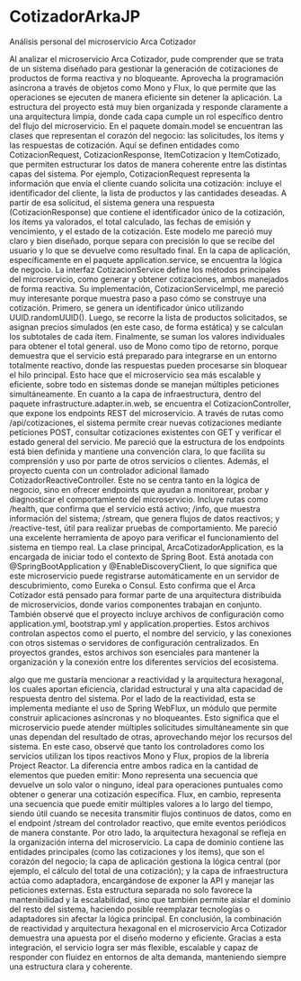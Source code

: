 # CotizadorArkaJP

Análisis personal del microservicio Arca Cotizador

Al analizar el microservicio Arca Cotizador, pude comprender que se trata de un sistema diseñado para gestionar la generación de cotizaciones de productos de forma reactiva y no bloqueante. Aprovecha la programación asíncrona a través de objetos como Mono y Flux, lo que permite que las operaciones se ejecuten de manera eficiente sin detener la aplicación.
La estructura del proyecto está muy bien organizada y responde claramente a una arquitectura limpia, donde cada capa cumple un rol específico dentro del flujo del microservicio. En el paquete domain.model se encuentran las clases que representan el corazón del negocio: las solicitudes, los ítems y las respuestas de cotización. Aquí se definen entidades como CotizacionRequest, CotizacionResponse, ItemCotizacion y ItemCotizado, que permiten estructurar los datos de manera coherente entre las distintas capas del sistema.
Por ejemplo, CotizacionRequest representa la información que envía el cliente cuando solicita una cotización: incluye el identificador del cliente, la lista de productos y las cantidades deseadas. A partir de esa solicitud, el sistema genera una respuesta (CotizacionResponse) que contiene el identificador único de la cotización, los ítems ya valorados, el total calculado, las fechas de emisión y vencimiento, y el estado de la cotización. Este modelo me pareció muy claro y bien diseñado, porque separa con precisión lo que se recibe del usuario y lo que se devuelve como resultado final.
En la capa de aplicación, específicamente en el paquete application.service, se encuentra la lógica de negocio. La interfaz CotizacionService define los métodos principales del microservicio, como generar y obtener cotizaciones, ambos manejados de forma reactiva. Su implementación, CotizacionServiceImpl, me pareció muy interesante porque muestra paso a paso cómo se construye una cotización.
Primero, se genera un identificador único utilizando UUID.randomUUID(). Luego, se recorre la lista de productos solicitados, se asignan precios simulados (en este caso, de forma estática) y se calculan los subtotales de cada ítem. Finalmente, se suman los valores individuales para obtener el total general.
uso de Mono<CotizacionResponse> como tipo de retorno, porque demuestra que el servicio está preparado para integrarse en un entorno totalmente reactivo, donde las respuestas pueden procesarse sin bloquear el hilo principal. Esto hace que el microservicio sea más escalable y eficiente, sobre todo en sistemas donde se manejan múltiples peticiones simultáneamente.
En cuanto a la capa de infraestructura, dentro del paquete infrastructure.adapter.in.web, se encuentra el CotizacionController, que expone los endpoints REST del microservicio. A través de rutas como /api/cotizaciones, el sistema permite crear nuevas cotizaciones mediante peticiones POST, consultar cotizaciones existentes con GET y verificar el estado general del servicio. Me pareció que la estructura de los endpoints está bien definida y mantiene una convención clara, lo que facilita su comprensión y uso por parte de otros servicios o clientes.
Además, el proyecto cuenta con un controlador adicional llamado CotizadorReactiveController. Este no se centra tanto en la lógica de negocio, sino en ofrecer endpoints que ayudan a monitorear, probar y diagnosticar el comportamiento del microservicio. Incluye rutas como /health, que confirma que el servicio está activo; /info, que muestra información del sistema; /stream, que genera flujos de datos reactivos; y /reactive-test, útil para realizar pruebas de comportamiento. Me pareció una excelente herramienta de apoyo para verificar el funcionamiento del sistema en tiempo real.
La clase principal, ArcaCotizadorApplication, es la encargada de iniciar todo el contexto de Spring Boot. Está anotada con @SpringBootApplication y @EnableDiscoveryClient, lo que significa que este microservicio puede registrarse automáticamente en un servidor de descubrimiento, como Eureka o Consul. Esto confirma que el Arca Cotizador está pensado para formar parte de una arquitectura distribuida de microservicios, donde varios componentes trabajan en conjunto.
También observé que el proyecto incluye archivos de configuración como application.yml, bootstrap.yml y application.properties. Estos archivos controlan aspectos como el puerto, el nombre del servicio, y las conexiones con otros sistemas o servidores de configuración centralizados. En proyectos grandes, estos archivos son esenciales para mantener la organización y la conexión entre los diferentes servicios del ecosistema.

algo que me gustaría mencionar a reactividad y la arquitectura hexagonal, los cuales aportan eficiencia, claridad estructural y una alta capacidad de respuesta dentro del sistema. Por el lado de la reactividad, esta se implementa mediante el uso de Spring WebFlux, un módulo que permite construir aplicaciones asíncronas y no bloqueantes. Esto significa que el microservicio puede atender múltiples solicitudes simultáneamente sin que unas dependan del resultado de otras, aprovechando mejor los recursos del sistema. En este caso, observé que tanto los controladores como los servicios utilizan los tipos reactivos Mono y Flux, propios de la librería Project Reactor. La diferencia entre ambos radica en la cantidad de elementos que pueden emitir:
Mono representa una secuencia que devuelve un solo valor o ninguno, ideal para operaciones puntuales como obtener o generar una cotización específica.
Flux, en cambio, representa una secuencia que puede emitir múltiples valores a lo largo del tiempo, siendo útil cuando se necesita transmitir flujos continuos de datos, como en el endpoint /stream del controlador reactivo, que emite eventos periódicos de manera constante.
Por otro lado, la arquitectura hexagonal se refleja en la organización interna del microservicio. La capa de dominio contiene las entidades principales (como las cotizaciones y los ítems), que son el corazón del negocio; la capa de aplicación gestiona la lógica central (por ejemplo, el cálculo del total de una cotización); y la capa de infraestructura actúa como adaptadora, encargándose de exponer la API y manejar las peticiones externas. Esta estructura separada no solo favorece la mantenibilidad y la escalabilidad, sino que también permite aislar el dominio del resto del sistema, haciendo posible reemplazar tecnologías o adaptadores sin afectar la lógica principal. En conclusión, la combinación de reactividad y arquitectura hexagonal en el microservicio Arca Cotizador demuestra una apuesta por el diseño moderno y eficiente. Gracias a esta integración, el servicio logra ser más flexible, escalable y capaz de responder con fluidez en entornos de alta demanda, manteniendo siempre una estructura clara y coherente.

